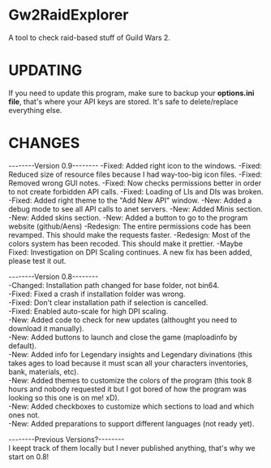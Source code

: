 # Gw2RaidExplorer
A tool to check raid-based stuff of Guild Wars 2.

# UPDATING  
If you need to update this program, make sure to backup your **options.ini file**, that's where your API keys are stored. It's safe to delete/replace everything else.  

# CHANGES  

--------Version 0.9--------
-Fixed: Added right icon to the windows.
-Fixed: Reduced size of resource files because I had way-too-big icon files.
-Fixed: Removed wrong GUI notes.
-Fixed: Now checks permissions better in order to not create forbidden API calls.
-Fixed: Loading of LIs and DIs was broken.
-Fixed: Added right theme to the "Add New API" window.
-New: Added a debug mode to see all API calls to anet servers.
-New: Added Minis section.
-New: Added skins section.
-New: Added a button to go to the program website (github/Aens)
-Redesign: The entire permissions code has been revamped. This should make the requests faster.
-Redesign: Most of the colors system has been recoded. This should make it prettier.
-Maybe Fixed: Investigation on DPI Scaling continues. A new fix has been added, please test it out.
  
  
--------Version 0.8--------  
-Changed: Installation path changed for base folder, not bin64.  
-Fixed: Fixed a crash if installation folder was wrong.  
-Fixed: Don't clear installation path if selection is cancelled.  
-Fixed: Enabled auto-scale for high DPI scaling.  
-New: Added code to check for new updates (althought you need to download it manually).  
-New: Added buttons to launch and close the game (maploadinfo by default).  
-New: Added info for Legendary insights and Legendary divinations (this takes ages to load because it must scan all your characters inventories, bank, materials, etc).  
-New: Added themes to customize the colors of the program (this took 8 hours and nobody requested it but I got bored of how the program was looking so this one is on me! xD).  
-New: Added checkboxes to customize which sections to load and which ones not.  
-New: Added preparations to support different languages (not ready yet).  

--------Previous Versions?--------  
I keept track of them locally but I never published anything, that's why we start on 0.8!
